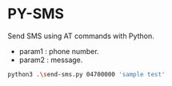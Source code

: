# PY-SMS

Send SMS using AT commands with Python.

* param1 : phone number.
* param2 : message.

```bash
python3 .\send-sms.py 04700000 'sample test'
```